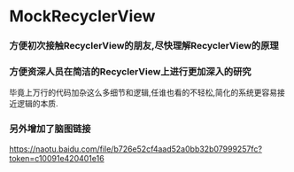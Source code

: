 # MockRecyclerView

### 方便初次接触RecyclerView的朋友,尽快理解RecyclerView的原理

### 方便资深人员在简洁的RecyclerView上进行更加深入的研究

毕竟上万行的代码加杂这么多细节和逻辑,任谁也看的不轻松,简化的系统更容易接近逻辑的本质.

### 另外增加了脑图链接
https://naotu.baidu.com/file/b726e52cf4aad52a0bb32b07999257fc?token=c10091e420401e16
